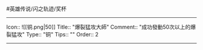 #英雄传说/闪之轨迹/奖杯 

---

Icon:: ![[铜.png|50]]
Title:: "爆裂猛攻大師"
Comment:: "成功發動50次以上的爆裂猛攻"
Type:: "铜"
Tips:: ""
Order:: 2

---